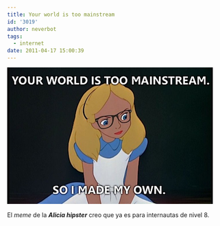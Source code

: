 ```yaml
---
title: Your world is too mainstream
id: '3019'
author: neverbot
tags:
  - internet
date: 2011-04-17 15:00:39
---
```


![201104171500.jpg](./your-world-is-too-mainstream/201104171500.jpg)

El _meme_ de la _**Alicia hipster**_ creo que ya es para internautas de nivel 8.